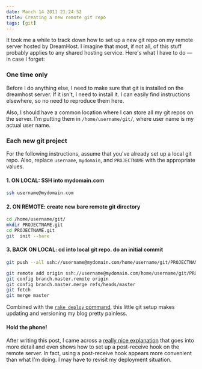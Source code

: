 ```yaml
---
date: March 14 2011 21:24:52
title: Creating a new remote git repo
tags: [git]
---
```


It took me a while to track down how to set up a new git repo on my remote server hosted by DreamHost. I imagine that most, if not all, of this stuff probably applies to any shared hosting service. Here's what I have to do — in case I forget:

### One time only

Before I do anything else, I need to make sure that git is installed on the dreamhost server. If it isn't, I need to install it. I can easily find instructions elsewhere, so no need to reproduce them here.

Also, I should have a common location where I can store all my git repos on the server. I'm putting them in `/home/username/git/`, where user name is my actual user name.

### Each new git project

For the following instructions, assume that you've already set up a local git repo. Also, replace `username`, `mydomain`, and `PROJECTNAME` with the appropriate values.

<h4>1. ON LOCAL: SSH into mydomain.com</h4>

```bash
ssh username@mydomain.com
```

<h4>2. ON REMOTE: create new bare remote git directory</h4>

```bash
cd /home/username/git/
mkdir PROJECTNAME.git
cd PROJECTNAME.git
git  init --bare
```

<h4>3. BACK ON LOCAL: cd into local git repo. do an initial commit</h4>

```bash
git push --all ssh://username@mydomain.com/home/username/git/PROJECTNAME.git

git remote add origin ssh://username@mydomain.com/home/username/git/PROJECTNAME.git
git config branch.master.remote origin
git config branch.master.merge refs/heads/master
git fetch
git merge master
```

Combined with the [`rake deploy` command][1], this little git setup makes updating and versioning my blog pretty painless.

#### Hold the phone!

After writing this post, I came across a [really nice explanation][2] that goes into more detail and even shows how to set up a post-receive hook on the remote server. In fact, using a post-receive hook appears more convenient than what I'm doing. I may have to revisit my deployment situation.

[1]: /Rakefile/
[2]: http://toroid.org/ams/git-website-howto
